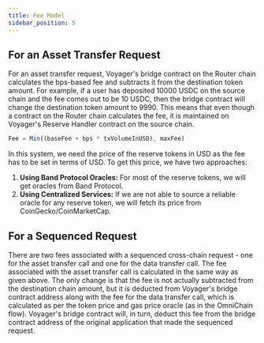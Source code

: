 ```yaml
---
title: Fee Model
sidebar_position: 5
---
```


## For an Asset Transfer Request
For an asset transfer request, Voyager's bridge contract on the Router chain calculates the bps-based fee and subtracts it from the destination token amount. For example, if a user has deposited 10000 USDC on the source chain and the fee comes out to be 10 USDC, then the bridge contract will change the destination token amount to 9990. This means that even though a contract on the Router chain calculates the fee, it is maintained on Voyager's Reserve Handler contract on the source chain.

```javascript
Fee = Min((baseFee + bps * txVolumeInUSD), maxFee)
```

In this system, we need the price of the reserve tokens in USD as the fee has to be set in terms of USD. To get this price, we have two approaches:
1. **Using Band Protocol Oracles:** For most of the reserve tokens, we will get oracles from Band Protocol. 
2. **Using Centralized Services:** If we are not able to source a reliable oracle for any reserve token, we will fetch its price from CoinGecko/CoinMarketCap.


## For a Sequenced Request
There are two fees associated with a sequenced cross-chain request - one for the asset transfer call and one for the data transfer call. The fee associated with the asset transfer call is calculated in the same way as given above. The only change is that the fee is not actually subtracted from the destination chain amount, but it is deducted from Voyager's bridge contract address along with the fee for the data transfer call, which is calculated as per the token price and gas price oracle (as in the OmniChain flow). Voyager's bridge contract will, in turn, deduct this fee from the bridge contract address of the original application that made the sequenced request.  